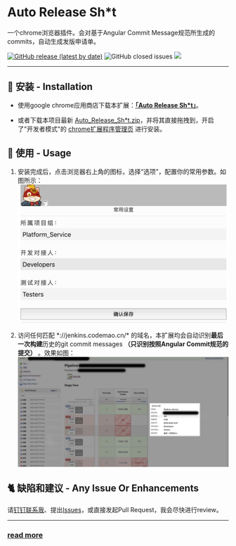 # Auto Release Sh*t

一个chrome浏览器插件。会对基于Angular Commit Message规范所生成的commits，自动生成发版申请单。

<a href="https://github.com/milobluebell/auto-release-shit/releases"><img alt="GitHub release (latest by date)" src="https://img.shields.io/github/v/release/milobluebell/auto-release-shit?color=blue"></a>
![GitHub closed issues](https://img.shields.io/github/issues-closed/milobluebell/auto-release-shit?color=green)
![](https://github.com/milobluebell/auto-release-shit/workflows/build%20action/badge.svg)


- - -


## 🚽 安装 - Installation
- 使用google chrome应用商店下载本扩展：**[「Auto Release Sh*t」](https://chrome.google.com/webstore/detail/auto-release-sht/dlkiheickdjonefdhmdbgilomcigjolj?hl=zh-CN)**。
  
- 或者下载本项目最新 [Auto_Release_Sh*t.zip](https://github.com/milobluebell/auto-release-shit/releases)，并将其直接拖拽到，开启了"开发者模式"的 [chrome扩展程序管理页](https://github.com/milobluebell/auto-release-shit/releases) 进行安装。
  

## 💩 使用 - Usage

1. 安装完成后，点击浏览器右上角的图标，选择“选项”，配置你的常用参数。如图所示：
![Image text](https://raw.githubusercontent.com/milobluebell/imgs-repo/master/WX20191029-151103%402x.png)


2. 访问任何匹配 \*://jenkins.codemao.cn/\* 的域名，本扩展均会自动识别**最后一次构建**历史的git commit messages **（只识别按照Angular Commit规范的提交）** 。效果如图：
![Image text](https://raw.githubusercontent.com/milobluebell/imgs-repo/master/WX20191029-152849%402x.jpg)



## 🐈 缺陷和建议 - Any Issue Or Enhancements
请[钉钉联系我](dingtalk://dingtalkclient/action/sendmsg?dingtalk_id=milobluebell)、提出[Issues](https://github.com/milobluebell/auto-release-shit/issues)，或直接发起Pull Request，我会尽快进行review。


 - - -
### [read more](https://github.com/milobluebell/auto-release-shit/blob/master/others/more.md)


